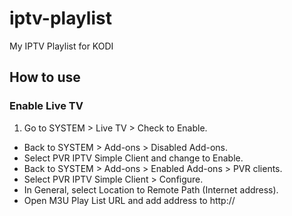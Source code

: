 # iptv-playlist
My IPTV Playlist for KODI

## How to use

### Enable Live TV

1. Go to SYSTEM > Live TV > Check to Enable.
*  Back to SYSTEM > Add-ons > Disabled Add-ons.
*  Select PVR IPTV Simple Client and change to Enable.
*  Back to SYSTEM > Add-ons > Enabled Add-ons > PVR clients.
*  Select PVR IPTV Simple Client > Configure.
*  In General, select Location to Remote Path (Internet address).
*  Open M3U Play List URL and add address to http://
